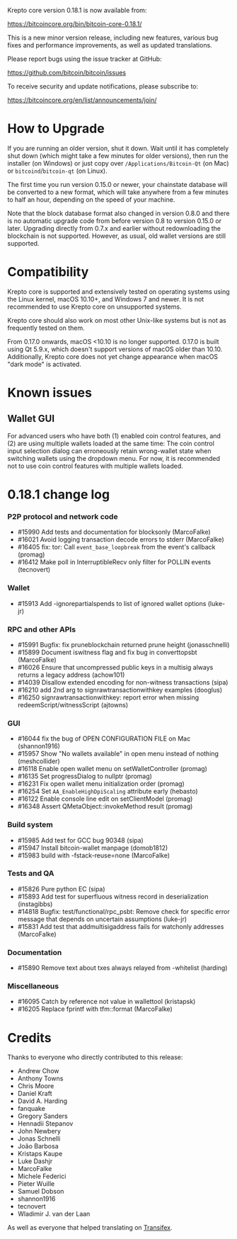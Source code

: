 Krepto core version 0.18.1 is now available from:

  <https://bitcoincore.org/bin/bitcoin-core-0.18.1/>

This is a new minor version release, including new features, various bug
fixes and performance improvements, as well as updated translations.

Please report bugs using the issue tracker at GitHub:

  <https://github.com/bitcoin/bitcoin/issues>

To receive security and update notifications, please subscribe to:

  <https://bitcoincore.org/en/list/announcements/join/>

How to Upgrade
==============

If you are running an older version, shut it down. Wait until it has
completely shut down (which might take a few minutes for older
versions), then run the installer (on Windows) or just copy over
`/Applications/Bitcoin-Qt` (on Mac) or `bitcoind`/`bitcoin-qt` (on
Linux).

The first time you run version 0.15.0 or newer, your chainstate database
will be converted to a new format, which will take anywhere from a few
minutes to half an hour, depending on the speed of your machine.

Note that the block database format also changed in version 0.8.0 and
there is no automatic upgrade code from before version 0.8 to version
0.15.0 or later. Upgrading directly from 0.7.x and earlier without
redownloading the blockchain is not supported.  However, as usual, old
wallet versions are still supported.

Compatibility
==============

Krepto core is supported and extensively tested on operating systems
using the Linux kernel, macOS 10.10+, and Windows 7 and newer. It is not
recommended to use Krepto core on unsupported systems.

Krepto core should also work on most other Unix-like systems but is not
as frequently tested on them.

From 0.17.0 onwards, macOS <10.10 is no longer supported. 0.17.0 is
built using Qt 5.9.x, which doesn't support versions of macOS older than
10.10. Additionally, Krepto core does not yet change appearance when
macOS "dark mode" is activated.

Known issues
============

Wallet GUI
----------

For advanced users who have both (1) enabled coin control features, and
(2) are using multiple wallets loaded at the same time: The coin control
input selection dialog can erroneously retain wrong-wallet state when
switching wallets using the dropdown menu. For now, it is recommended
not to use coin control features with multiple wallets loaded.

0.18.1 change log
=================

### P2P protocol and network code
- #15990 Add tests and documentation for blocksonly (MarcoFalke)
- #16021 Avoid logging transaction decode errors to stderr (MarcoFalke)
- #16405 fix: tor: Call `event_base_loopbreak` from the event's callback (promag)
- #16412 Make poll in InterruptibleRecv only filter for POLLIN events (tecnovert)

### Wallet
- #15913 Add -ignorepartialspends to list of ignored wallet options (luke-jr)

### RPC and other APIs
- #15991 Bugfix: fix pruneblockchain returned prune height (jonasschnelli)
- #15899 Document iswitness flag and fix bug in converttopsbt (MarcoFalke)
- #16026 Ensure that uncompressed public keys in a multisig always returns a legacy address (achow101)
- #14039 Disallow extended encoding for non-witness transactions (sipa)
- #16210 add 2nd arg to signrawtransactionwithkey examples (dooglus)
- #16250 signrawtransactionwithkey: report error when missing redeemScript/witnessScript (ajtowns)

### GUI
- #16044 fix the bug of OPEN CONFIGURATION FILE on Mac (shannon1916)
- #15957 Show "No wallets available" in open menu instead of nothing (meshcollider)
- #16118 Enable open wallet menu on setWalletController (promag)
- #16135 Set progressDialog to nullptr (promag)
- #16231 Fix open wallet menu initialization order (promag) 
- #16254 Set `AA_EnableHighDpiScaling` attribute early (hebasto) 
- #16122 Enable console line edit on setClientModel (promag) 
- #16348 Assert QMetaObject::invokeMethod result (promag)

### Build system
- #15985 Add test for GCC bug 90348 (sipa)
- #15947 Install bitcoin-wallet manpage (domob1812)
- #15983 build with -fstack-reuse=none (MarcoFalke)

### Tests and QA
- #15826 Pure python EC (sipa)
- #15893 Add test for superfluous witness record in deserialization (instagibbs)
- #14818 Bugfix: test/functional/rpc_psbt: Remove check for specific error message that depends on uncertain assumptions (luke-jr)
- #15831 Add test that addmultisigaddress fails for watchonly addresses (MarcoFalke)

### Documentation
- #15890 Remove text about txes always relayed from -whitelist (harding)

### Miscellaneous
- #16095 Catch by reference not value in wallettool (kristapsk)
- #16205 Replace fprintf with tfm::format (MarcoFalke)

Credits
=======

Thanks to everyone who directly contributed to this release:

- Andrew Chow
- Anthony Towns
- Chris Moore
- Daniel Kraft
- David A. Harding
- fanquake
- Gregory Sanders
- Hennadii Stepanov
- John Newbery
- Jonas Schnelli
- João Barbosa
- Kristaps Kaupe
- Luke Dashjr
- MarcoFalke
- Michele Federici
- Pieter Wuille
- Samuel Dobson
- shannon1916
- tecnovert
- Wladimir J. van der Laan

As well as everyone that helped translating on [Transifex](https://www.transifex.com/projects/p/bitcoin/).
